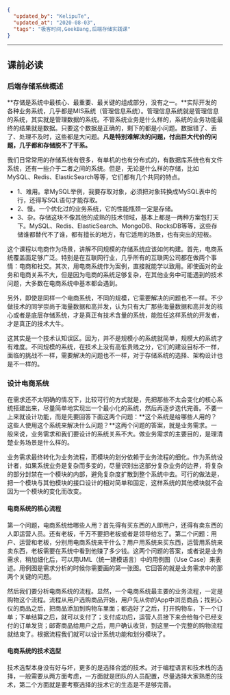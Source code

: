 ```json
{
  "updated_by": "KelipuTe",
  "updated_at": "2020-08-03",
  "tags": "极客时间,GeekBang,后端存储实践课"
}
```

---

## 课前必读

### 后端存储系统概述

**存储是系统中最核心、最重要、最关键的组成部分，没有之一。**实际开发的各种业务系统，几乎都是MIS系统（管理信息系统）。管理信息系统就是管理信息的系统，其实就是管理数据的系统。不管系统业务是什么样的，系统的业务功能最终的结果就是数据。只要这个数据是正确的，剩下的都是小问题。数据错了、丢了、处理不及时，这些都是大问题。**凡是特别难解决的问题，付出巨大代价的问题，几乎都和存储脱不了干系。**

我们日常常用的存储系统有很多，有单机的也有分布式的，有数据库系统也有文件系统，还有一些介于二者之间的系统。但是，无论是什么样的存储，比如MySQL、Redis、ElasticSearch等等，它们都有几个共同的特点。

- 1、难用。拿MySQL举例，我要存取对象，必须把对象转换成MySQL表中的行，还得写SQL语句才能存取。
- 2、慢。一个优化过的业务系统，它的性能瓶颈一定是存储。
- 3、杂。存储这块不像其他的成熟的技术领域，基本上都是一两种方案包打天下。MySQL、Redis、ElasticSearch、MongoDB、RocksDB等等，这些存储谁都替代不了谁，都有擅长的地方，有它适用的场景，也有突出的短板。

这个课程以电商作为场景，讲解不同规模的存储系统应该如何构建。首先，电商系统覆盖面足够广泛。特别是在互联网行业，几乎所有的互联网公司都在做两个事情：电商和社交。其次，用电商系统作为案例，直接就能学以致用。即使面对的业务和电商关系不大，但是因为电商的系统足够复杂，在其他业务中可能遇到的技术问题，大多数在电商系统中基本都会遇到。

另外，即使是同样一个电商系统，不同的规模，它需要解决的问题也不一样。不少做技术的同学崇尚于海量数据和高并发，认为只有大厂那些海量数据和高并发的核心或者是底层存储系统，才是真正有技术含量的系统，能胜任这样系统的开发者，才是真正的技术大牛。

这其实是一个技术认知误区。因为，并不是规模小的系统就简单，规模大的系统才有难度。不同规模的系统，在技术上没有高低贵贱之分，它们的建设目标不一样，面临的挑战不一样，需要解决的问题也不一样，对于存储系统的选择、架构设计也是不一样的。

### 设计电商系统

在需求还不太明确的情况下，比较可行的方式就是，先把那些不太会变化的核心系统搭建出来，尽量简单地实现出一个最小化的系统，然后再逐步迭代完善。不要一上来就设计功能，而是先要回答下面这两个问题：**这个系统是给哪些人用的？这些人使用这个系统来解决什么问题？**这两个问题的答案，就是业务需求。一般来说，业务需求和我们要设计的系统关系不大。做业务需求的主要目的，是理清楚业务场景是什么样的。

业务需求最终转化为业务流程，而模块的划分依赖于业务流程的细化。作为系统设计者，如果系统业务是复杂而多变的，尽量识别出这部分复杂业务的边界，将复杂的部分封禁在一个模块的内部，避免复杂度扩散到整个系统中去。可行的做法是，把一个模块与其他模块的接口设计的相对简单和固定，这样系统的其他模块就不会因为一个模块的变化而改变。

#### 电商系统的核心流程

第一个问题，电商系统给哪些人用？首先得有买东西的人即用户，还得有卖东西的人即运营人员。还有老板，千万不要把老板或者是领导给忘了。第二个问题：用户、运营和老板，分别用电商系统来干什么？用户用系统来买东西，运营用系统来卖东西，老板需要在系统中看到他赚了多少钱。这两个问题的答案，或者说是业务需求，稍加细化后，可以用UML（统一建模语言）中的用例图（Use Case）来表述。用例图是需求分析的时候你需要画的第一张图。它回答的就是业务需求中的那两个关键的问题。

然后我们要分析电商系统的流程。显然，一个电商系统最主要的业务流程，一定是购物这个流程。流程从用户选购商品开始，用户先从你的App中浏览商品；找到心仪的商品之后，把商品添加到购物车里面；都选好了之后，打开购物车，下一个订单；下单结算之后，就可以支付了；支付成功后，运营人员接下来会给每个已经支付的订单发货；邮寄商品给用户之后，用户确认收货，到这里一个完整的购物流程就结束了。根据流程我们就可以设计系统功能和划分模块了。

#### 电商系统的技术选型

技术选型本身没有好与坏，更多的是选择合适的技术。对于编程语言和技术栈的选择，一般需要从两方面考虑，一方面就是团队的人员配置，尽量选择大家熟悉的技术，第二个方面就是要考察选择的技术它的生态是不是够完善。

